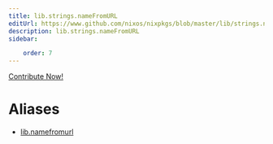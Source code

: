 ```yaml
---
title: lib.strings.nameFromURL
editUrl: https://www.github.com/nixos/nixpkgs/blob/master/lib/strings.nix#L1045C17
description: lib.strings.nameFromURL
sidebar:

    order: 7
---
```


<a href="https://www.github.com/nixos/nixpkgs/blob/master/lib/strings.nix#L1045C17">Contribute Now!</a>


# Aliases

- [lib.namefromurl](/nix-doc-comments/reference/lib/lib-namefromurl)


